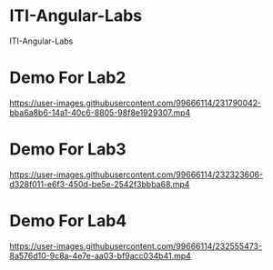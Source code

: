 # ITI-Angular-Labs
ITI-Angular-Labs

# Demo For Lab2

https://user-images.githubusercontent.com/99666114/231790042-bba6a8b6-14a1-40c6-8805-98f8e1929307.mp4

# Demo For Lab3


https://user-images.githubusercontent.com/99666114/232323606-d328f011-e6f3-450d-be5e-2542f3bbba68.mp4

# Demo For Lab4


https://user-images.githubusercontent.com/99666114/232555473-8a576d10-9c8a-4e7e-aa03-bf9acc034b41.mp4

